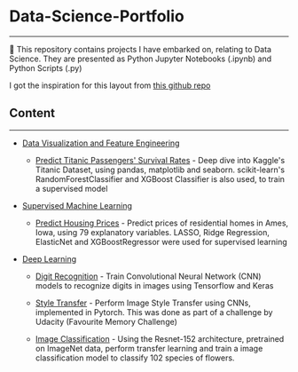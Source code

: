# Data-Science-Portfolio
---
:rocket: This repository contains projects I have embarked on, relating to Data Science. They are presented as Python Jupyter Notebooks (.ipynb) and Python Scripts (.py)

I got the inspiration for this layout from [this github repo](https://github.com/sajal2692/data-science-portfolio)

## Content
---

* <ins>Data Visualization and Feature Engineering</ins>
    * [Predict Titanic Passengers' Survival Rates](kaggle_titanic) - Deep dive into Kaggle's Titanic   Dataset, using pandas, matplotlib and seaborn. scikit-learn's RandomForestClassifier and XGBoost Classifier is also used, to train a supervised model

* <ins>Supervised Machine Learning</ins>
    * [Predict Housing Prices](kaggle_housing_prices) - Predict prices of residential homes in Ames, Iowa, using 79 explanatory variables. LASSO, Ridge Regression, ElasticNet and XGBoostRegressor were used for supervised learning

* <ins>Deep Learning</ins>
    * [Digit Recognition](kaggle_digit_recognition) - Train Convolutional Neural Network (CNN) models to recognize digits in images using Tensorflow and Keras

    * [Style Transfer](pytorch_style_transfer) - Perform Image Style Transfer using CNNs, implemented in Pytorch. This was done as part of a challenge by Udacity (Favourite Memory Challenge)

    * [Image Classification](training_flower_classifier) - Using the Resnet-152 architecture, pretrained on ImageNet data, perform transfer learning and train a image classification model to classify 102 species of flowers.